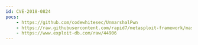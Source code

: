 ```yaml
---
id: CVE-2018-0824
pocs:
    - https://github.com/codewhitesec/UnmarshalPwn
    - https://raw.githubusercontent.com/rapid7/metasploit-framework/master/modules/post/windows/escalate/unmarshal_cmd_exec.rb
    - https://www.exploit-db.com/raw/44906
---
```


